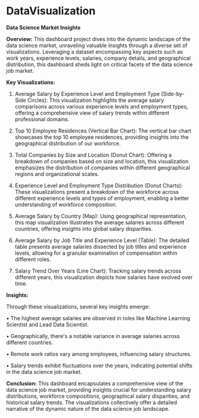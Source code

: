 # DataVisualization
**Data Science Market Insights**

**Overview:**
This dashboard project dives into the dynamic landscape of the data science market, unraveling valuable insights through a diverse set of visualizations. Leveraging a dataset encompassing key aspects such as work years, experience levels, salaries, company details, and geographical distribution, this dashboard sheds light on critical facets of the data science job market.

**Key Visualizations:**

1. Average Salary by Experience Level and Employment Type (Side-by-Side Circles): This visualization highlights the average salary comparisons across various experience levels and employment types, offering a comprehensive view of salary trends within different professional domains.

2. Top 10 Employee Residences (Vertical Bar Chart): The vertical bar chart showcases the top 10 employee residences, providing insights into the geographical distribution of our workforce.

3. Total Companies by Size and Location (Donut Chart): Offering a breakdown of companies based on size and location, this visualization emphasizes the distribution of companies within different geographical regions and organizational scales.

4. Experience Level and Employment Type Distribution (Donut Charts): These visualizations present a breakdown of the workforce across different experience levels and types of employment, enabling a better understanding of workforce composition.

5. Average Salary by Country (Map): Using geographical representation, this map visualization illustrates the average salaries across different countries, offering insights into global salary disparities.

6. Average Salary by Job Title and Experience Level (Table): The detailed table presents average salaries dissected by job titles and experience levels, allowing for a granular examination of compensation within different roles.

7. Salary Trend Over Years (Line Chart): Tracking salary trends across different years, this visualization depicts how salaries have evolved over time.


**Insights:**

Through these visualizations, several key insights emerge:

•	The highest average salaries are observed in roles like Machine Learning Scientist and Lead Data Scientist.

•	Geographically, there's a notable variance in average salaries across different countries.

•	Remote work ratios vary among employees, influencing salary structures.

•	Salary trends exhibit fluctuations over the years, indicating potential shifts in the data science job market.


**Conclusion:**
This dashboard encapsulates a comprehensive view of the data science job market, providing insights crucial for understanding salary distributions, workforce compositions, geographical salary disparities, and historical salary trends. The visualizations collectively offer a detailed narrative of the dynamic nature of the data science job landscape.
